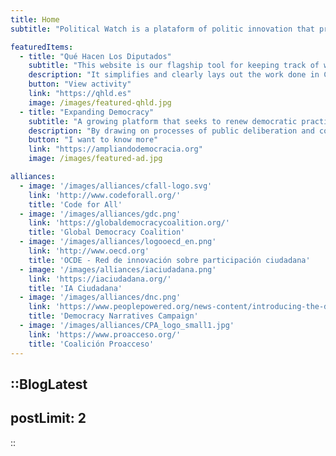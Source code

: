 ```yaml
---
title: Home
subtitle: "Political Watch is a plataform of politic innovation that promotes the monitoring, surveillance and citizen participation through developments based on civic technologies to promote the sustainable development."

featuredItems:
  - title: "Qué Hacen Los Diputados"
    subtitle: "This website is our flagship tool for keeping track of what your political representatives get up to."
    description: "It simplifies and clearly lays out the work done in Congress, and is invaluable for journalists, researchers and NGOs pursuing legislative change. It includes trackers for 41 social issues, as well as an index of parliamentary activity."
    button: "View activity"
    link: "https://qhld.es"
    image: /images/featured-qhld.jpg
  - title: "Expanding Democracy"
    subtitle: "A growing platform that seeks to renew democratic practices"
    description: "By drawing on processes of public deliberation and collective intelligence, we generate innovative ideas that can be upscaled to improve methods of governance. Our work transforms dialogue into public policy proposals and long-term democratic infrastructures. Investing in this initiative means supporting a new democratic ecosystem – one that is resilient, participatory and ready to tackle the global challenges of today."
    button: "I want to know more"
    link: "https://ampliandodemocracia.org"
    image: /images/featured-ad.jpg

alliances:
  - image: '/images/alliances/cfall-logo.svg'
    link: 'http://www.codeforall.org/'
    title: 'Code for All'
  - image: '/images/alliances/gdc.png'
    link: 'https://globaldemocracycoalition.org/'
    title: 'Global Democracy Coalition'
  - image: '/images/alliances/logooecd_en.png'
    link: 'http://www.oecd.org'
    title: 'OCDE - Red de innovación sobre participación ciudadana'
  - image: '/images/alliances/iaciudadana.png'
    link: 'https://iaciudadana.org/'
    title: 'IA Ciudadana'
  - image: '/images/alliances/dnc.png'
    link: 'https://www.peoplepowered.org/news-content/introducing-the-democracy-narratives-campaign'
    title: 'Democracy Narratives Campaign'
  - image: '/images/alliances/CPA_logo_small1.jpg'
    link: 'https://www.proacceso.org/'
    title: 'Coalición Proacceso'
---
```


<hero></hero>

<newsletter light></newsletter>

<banner
  bg="/images/bgbanner.jpg"
  title="The democracy we deserve"
  description="We strive for a fairer world, and we believe the best way to make this happen is by renewing the modern democracy that has become so detached from the people it’s supposed to represent.">
</banner>


<featured
  title="Featured projects"
  :featured="featuredItems">
</featured>

<alliances :alliances="alliances"></alliances>

::BlogLatest
---
postLimit: 2
---
::
